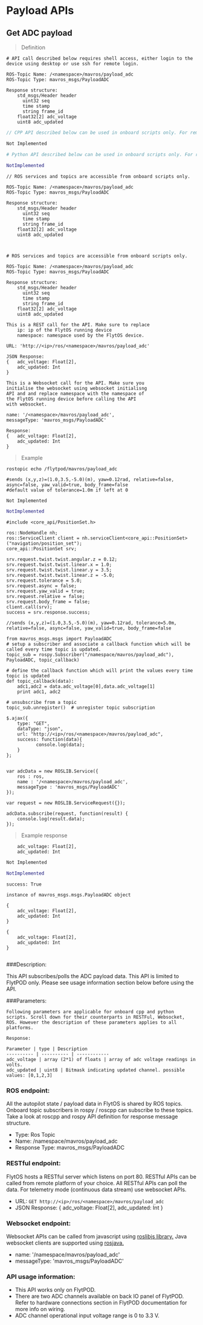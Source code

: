 # Payload APIs

## Get ADC payload



> Definition

```shell
# API call described below requires shell access, either login to the device using desktop or use ssh for remote login.

ROS-Topic Name: /<namespace>/mavros/payload_adc
ROS-Topic Type: mavros_msgs/PayloadADC

Response structure:
    std_msgs/Header header
      uint32 seq
      time stamp
      string frame_id
    float32[2] adc_voltage
    uint8 adc_updated

```

```cpp
// CPP API described below can be used in onboard scripts only. For remote scripts you can use http client libraries to call FlytOS REST endpoints from cpp.

Not Implemented
```

```python
# Python API described below can be used in onboard scripts only. For remote scripts you can use http client libraries to call FlytOS REST endpoints from python.

NotImplemented
```

```cpp--ros
// ROS services and topics are accessible from onboard scripts only.

ROS-Topic Name: /<namespace>/mavros/payload_adc
ROS-Topic Type: mavros_msgs/PayloadADC

Response structure:
    std_msgs/Header header
      uint32 seq
      time stamp
      string frame_id
    float32[2] adc_voltage
    uint8 adc_updated



```

```python--ros
# ROS services and topics are accessible from onboard scripts only.

ROS-Topic Name: /<namespace>/mavros/payload_adc
ROS-Topic Type: mavros_msgs/PayloadADC

Response structure:
    std_msgs/Header header
      uint32 seq
      time stamp
      string frame_id
    float32[2] adc_voltage
    uint8 adc_updated
```

```javascript--REST
This is a REST call for the API. Make sure to replace 
    ip: ip of the FlytOS running device
    namespace: namespace used by the FlytOS device.

URL: 'http://<ip>/ros/<namespace>/mavros/payload_adc'

JSON Response:
{   adc_voltage: Float[2],
    adc_updated: Int
}

```

```javascript--Websocket
This is a Websocket call for the API. Make sure you 
initialise the websocket using websocket initialisng 
API and and replace namespace with the namespace of 
the FlytOS running device before calling the API 
with websocket.

name: '/<namespace>/mavros/payload_adc',
messageType: 'mavros_msgs/PayloadADC'

Response:
{   adc_voltage: Float[2],
    adc_updated: Int
}

```


> Example

```shell
rostopic echo /flytpod/mavros/payload_adc

#sends (x,y,z)=(1.0,3.5,-5.0)(m), yaw=0.12rad, relative=false, async=false, yaw_valid=true, body_frame=false
#default value of tolerance=1.0m if left at 0    
```

```cpp
Not Implemented
```

```python
NotImplemented
```

```cpp--ros
#include <core_api/PositionSet.h>

ros::NodeHandle nh;
ros::ServiceClient client = nh.serviceClient<core_api::PositionSet>("navigation/position_set");
core_api::PositionSet srv;

srv.request.twist.twist.angular.z = 0.12;
srv.request.twist.twist.linear.x = 1.0;
srv.request.twist.twist.linear.y = 3.5;
srv.request.twist.twist.linear.z = -5.0;
srv.request.tolerance = 5.0;
srv.request.async = false;
srv.request.yaw_valid = true;
srv.request.relative = false;
srv.request.body_frame = false;
client.call(srv);
success = srv.response.success;

//sends (x,y,z)=(1.0,3.5,-5.0)(m), yaw=0.12rad, tolerance=5.0m, relative=false, async=false, yaw_valid=true, body_frame=false
```

```python--ros
from mavros_msgs.msgs import PayloadADC
# setup a subscriber and associate a callback function which will be called every time topic is updated.
topic_sub = rospy.Subscriber("/namespace/mavros/payload_adc"), PayloadADC, topic_callback)

# define the callback function which will print the values every time topic is updated
def topic_callback(data):
    adc1,adc2 = data.adc_voltage[0],data.adc_voltage[1]
    print adc1, adc2

# unsubscribe from a topic
topic_sub.unregister()  # unregister topic subscription
```

```javascript--REST
$.ajax({
    type: "GET",
    dataType: "json",
    url: "http://<ip>/ros/<namespace>/mavros/payload_adc",  
    success: function(data){
           console.log(data);
    }
};


```

```javascript--Websocket
var adcData = new ROSLIB.Service({
    ros : ros,
    name : '/<namespace>/mavros/payload_adc',
    messageType : 'mavros_msgs/PayloadADC'
});

var request = new ROSLIB.ServiceRequest({});

adcData.subscribe(request, function(result) {
    console.log(result.data);
});
```


> Example response

```shell
    adc_voltage: Float[2],
    adc_updated: Int
```

```cpp
Not Implemented
```

```python
NotImplemented
```

```cpp--ros
success: True
```

```python--ros
instance of mavros_msgs.msgs.PayloadADC object

```

```javascript--REST
{
    adc_voltage: Float[2],
    adc_updated: Int
}

```

```javascript--Websocket
{
    adc_voltage: Float[2],
    adc_updated: Int
}


```



###Description:

This API subscribes/polls the ADC payload data. This API is limited to FlytPOD only. Please see usage information section below before using the API.

###Parameters:
    
    Following parameters are applicable for onboard cpp and python scripts. Scroll down for their counterparts in RESTFul, Websocket, ROS. However the description of these parameters applies to all platforms. 
    
    Response:
    
    Parameter | type | Description
    ---------- | ---------- | ------------
    adc_voltage | array (2*1) of floats | array of adc voltage readings in volts.
    adc_updated | uint8 | Bitmask indicating updated channel. possible values: [0,1,2,3]
    
    
### ROS endpoint:
All the autopilot state / payload data in FlytOS is shared by ROS topics. Onboard topic subscribers in rospy / roscpp can subscribe to these topics. Take a look at roscpp and rospy API definition for response message structure. 

* Type: Ros Topic</br> 
* Name: /namespace/mavros/payload_adc</br>
* Response Type: mavros_msgs/PayloadADC

### RESTful endpoint:
FlytOS hosts a RESTful server which listens on port 80. RESTful APIs can be called from remote platform of your choice. All RESTful APIs can poll the data. For telemetry mode (continuous data stream) use websocket APIs.

* URL: ````GET http://<ip>/ros/<namespace>/mavros/payload_adc````
* JSON Response:
{
    adc_voltage: Float[2],
    adc_updated: Int
}


### Websocket endpoint:
Websocket APIs can be called from javascript using  [roslibjs library.](https://github.com/RobotWebTools/roslibjs) 
Java websocket clients are supported using [rosjava.](http://wiki.ros.org/rosjava)

* name: '/namespace/mavros/payload_adc'</br>
* messageType: 'mavros_msgs/PayloadADC'

### API usage information:

* This API works only on FlytPOD.  
* There are two ADC channels available on back IO panel of FlytPOD. Refer to hardware connections section in FlytPOD documentation for more info on wiring.
* ADC channel operational input voltage range is 0 to 3.3 V.